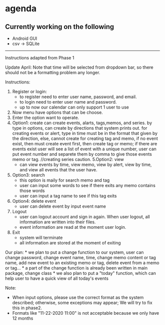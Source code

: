 # agenda
## Currently working on the following
* Android GUI
* csv -> SQLite
----
Instructions adapted from Phase 1 

Update April: Note that time will be selected from dropdown bar, so there should not be a formatting problem any longer.

Instructions:
1. Register or login:
    * to register need to enter user name, password, and email.
    * to login need to enter user name and password.
    * up to now our calendar can only support 1 user to use
2. Now menu have options that can be choose.
3. Enter the option want to operate.
4. Option1: create
    can create events, alarts, tags,memos, and series.
    by type in options, can create by directions that system prints out.
    for creating events or alert,  type in time must be in the format that given by the direction, else, cannot create
    for creating tag and memo, if no event exist, then must create event first, then create tag or memo; if there are
    events exist user will see a list of event with a unique number, user can put event number and separete them by
    comma to  give those events memo or tag.
    //creating series caution.
5.Option2: view
    * can view events by time, view memo, view by alert, view by time, and view all events that the user have.
6. Option3: search
    * this option is maily for search memo and tag
    * user can input some words to see if there exits any memo contains those words
    * user can input a tag name to see if this tag exits
7. Option4: delete event
    * user can delete event by input event name
8. Logout
    *  user can logout account and sign in again. When user logout, all information are written into their files.
    *  event information are read at the moment user login.
9. Exit
    * system will terminate
    * all information are stored at the moment of exiting

Our plan:
    * we plan to put a change function to our system, user can change password,
        change event name, time, change memo content or tag name, add new event to an existing memo or tag,
        delete event from a memo or tag...
    * a part of the change function is already been written in main package, change class
    * we also plan to put a "today" function, which can help user to have a
        quick view of all today's events

Note:
* When input options, please use the correct format as the system described; otherwise, some exceptions may appear;
  We will try to fix this in phase2.
* Formats like "11-22-2020 11:00" is not acceptable because we only have 12 months
